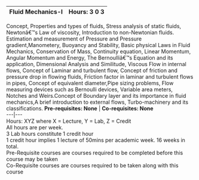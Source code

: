 **Fluid Mechanics-I** | **Hours: 3 0 3**  
---|---  
Concept, Properties and types of fluids, Stress analysis of static fluids, Newtonâ€™s Law of viscosity, Introduction to non-Newtonian fluids. Estimation and measurement of Pressure and Pressure gradient,Manometery, Buoyancy and Stability, Basic physical Laws in Fluid Mechanics, Conservation of Mass, Continuity equation, Linear Momentum, Angular Momentum and Energy, The Bernoulliâ€™s Equation and its application, Dimensional Analysis and Similitude, Viscous Flow in internal flows, Concept of Laminar and turbulent flow, Concept of friction and pressure drop in flowing fluids, Friction factor in laminar and turbulent flows in pipes, Concept of equivalent diameter,Pipe sizing problems, Flow measuring devices such as Bernoulli devices, Variable area meters, Notches and Weirs.Concept of Boundary layer and its importance in fluid mechanics,A brief introduction to external flows, Turbo-machinery and its classifications.
**Pre-requisites: None** | **Co-requisites: None**  
---|---  
Hours: XYZ where X = Lecture, Y = Lab, Z = Credit  
All hours are per week.  
3 Lab hours constitute 1 credit hour  
1 credit hour implies 1 lecture of 50mins per academic week. 16 weeks in total.  
Pre-Requisite courses are courses required to be completed before this course may be taken  
Co-Requisite courses are courses required to be taken along with this course

